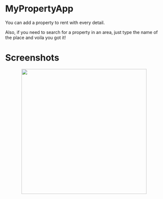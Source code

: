 # MyPropertyApp

You can add a property to rent with every detail.

Also, if you need to search for a property in an area, just type the name of the place and voila you got it!
 
# Screenshots

<div align="center">
    <img src="/screenshots/1.png" width="400px"</img> 
</div>
 
 
 
